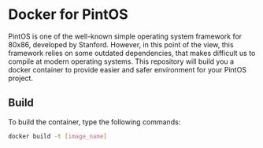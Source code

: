 # Docker for PintOS
PintOS is one of the well-known simple operating system framework for 80x86, developed by Stanford.
However, in this point of the view, this framework relies on some outdated dependencies, that makes difficult us to compile at modern operating systems.
This repository will build you a docker container to provide easier and safer environment for your PintOS project.

## Build
To build the container, type the following commands:
```bash
docker build -t [image_name]
```